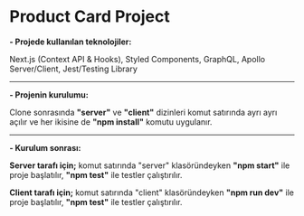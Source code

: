 # Product Card Project

**- Projede kullanılan teknolojiler:**

Next.js (Context API & Hooks),
Styled Components,
GraphQL,
Apollo Server/Client,
Jest/Testing Library

------------



**- Projenin kurulumu:**

Clone sonrasında **"server"** ve **"client"** dizinleri komut satırında ayrı ayrı açılır ve her ikisine de **"npm install"** komutu uygulanır.

------------



**- Kurulum sonrası:**

**Server tarafı için;** komut satırında "server" klasöründeyken **"npm start"** ile proje başlatılır, **"npm test"** ile testler çalıştırılır.

**Client tarafı için;** komut satırında "client" klasöründeyken **"npm run dev"** ile proje başlatılır, **"npm test"** ile testler çalıştırılır.